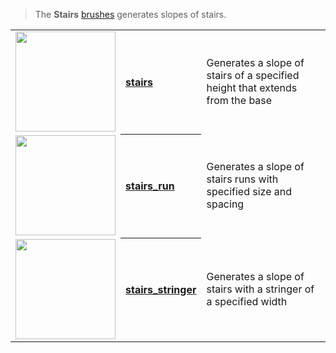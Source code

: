 > The **Stairs** [brushes](Brush-Shaders) generates slopes of stairs.

<!-- LIST stairs 160 -->
<table>
	<tbody>
		<tr>
			<td height="160" align="left"><a href="stairs"><img width="160" src="https://s3.amazonaws.com/misc.lachlanmcdonald.com/magicavoxel-shaders/0.10.3/stairs.png?cache=1594058070" alt=""></a></td>
			<th align="left"><a href="stairs">stairs</a></th>
			<td>Generates a slope of stairs of a specified height that extends from the base</td>
		</tr>
		<tr>
			<td height="160" align="left"><a href="stairs_run"><img width="160" src="https://s3.amazonaws.com/misc.lachlanmcdonald.com/magicavoxel-shaders/0.10.3/stairs_run.png?cache=1594058070" alt=""></a></td>
			<th align="left"><a href="stairs_run">stairs_run</a></th>
			<td>Generates a slope of stairs runs with specified size and spacing</td>
		</tr>
		<tr>
			<td height="160" align="left"><a href="stairs_stringer"><img width="160" src="https://s3.amazonaws.com/misc.lachlanmcdonald.com/magicavoxel-shaders/0.10.3/stairs_stringer.png?cache=1594058070" alt=""></a></td>
			<th align="left"><a href="stairs_stringer">stairs_stringer</a></th>
			<td>Generates a slope of stairs with a stringer of a specified width</td>
		</tr>
	</tbody>
</table>
<!-- END -->

